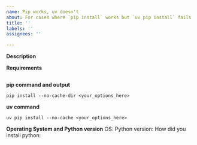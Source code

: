 ```yaml
---
name: Pip works, uv doesn't
about: For cases where `pip install` works but `uv pip install` fails
title: ''
labels: ''
assignees: ''

---
```


**Description**

**Requirements**
<!-- Please provide a list of requirements (requirements.in or requirements.txt), ideally a minimal set that fails. -->

```

```

**pip command and output**
<!-- The working pip command. Please make sure you are using `--no-cache-dir` to disable using cached built wheels. You can link long output as a [gist](https://gist.github.com/). -->

```shell
pip install --no-cache-dir <your_options_here>
```

**uv command**
<!-- The uv command you tried. Please make sure you are using `--no-cache`. -->

```shell
uv pip install --no-cache <your_options_here>
```

**Operating System and Python version**
OS: 
Python version:
How did you install python:
